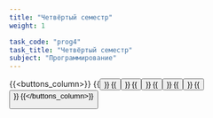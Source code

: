 ```yaml
---
title: "Четвёртый семестр"
weight: 1

task_code: "prog4"
task_title: "Четвёртый семестр"
subject: "Программирование"
---
```

{{<buttons_column>}}
    {{<button text="Лабораторные работы 1-2" link="https://replit.com/@DanilaIsaichev/PROG4-Lab1-2">}}
    {{<button text="Лабораторная работы 3" link="/prog/4-sem/ИсайчевДО_ИВТ(2)_пг3_ПРОГ4_Лабораторная_работа_3.pdf">}}
    {{<button text="Лабораторная работы 4" link="https://danilaisaichev.github.io/prog/">}}
    {{<button text="Лабораторные работы 5-6" link="https://replit.com/@DanilaIsaichev/PROG4-Lab5-6">}}
    {{<button text="Лабораторная работа 7" link="https://replit.com/@DanilaIsaichev/PROG4-Lab7">}}
    {{<button text="Лабораторная работа 8" link="https://replit.com/@DanilaIsaichev/PROG4-Lab8">}}
{{</buttons_column>}}
